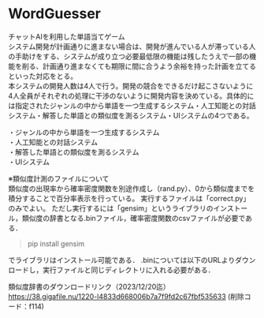 # WordGuesser

チャットAIを利用した単語当てゲーム<br>
システム開発が計画通りに進まない場合は、開発が進んでいる人が滞っている人の手助けをする、システムが成り立つ必要最低限の機能は残したうえで一部の機能を削る、計画通り進まなくても期限に間に合うよう余裕を持った計画を立てるといった対応をとる。<br>
本システムの開発人数は4人で行う。開発の競合をできるだけ起こさないように4人全員がそれぞれの処理に干渉のないように開発内容を決めている。具体的には指定されたジャンルの中から単語を一つ生成するシステム・人工知能との対話システム・解答した単語との類似度を測るシステム・UIシステムの4つである。 <br>

・ジャンルの中から単語を一つ生成するシステム<br>
・人工知能との対話システム<br>
・解答した単語との類似度を測るシステム<br>
・UIシステム<br>

※類似度計測のファイルについて<br>
類似度の出現率から確率密度関数を別途作成し（rand.py）、0から類似度までを積分することで百分率表示を行っている。
実行するファイルは「correct.py」のみでよい。
ただし実行するには「gensim」というライブラリのインストール，類似度の辞書となる.binファイル，確率密度関数のcsvファイルが必要である．

>pip install gensim

でライブラリはインストール可能である．
.binについては以下のURLよりダウンロードし，実行ファイルと同じディレクトリに入れる必要がある．

類似度辞書のダウンロードリンク（2023/12/20迄）
https://38.gigafile.nu/1220-l4833d668006b7a7f9fd2c67fbf535633
(削除コード：f114)
